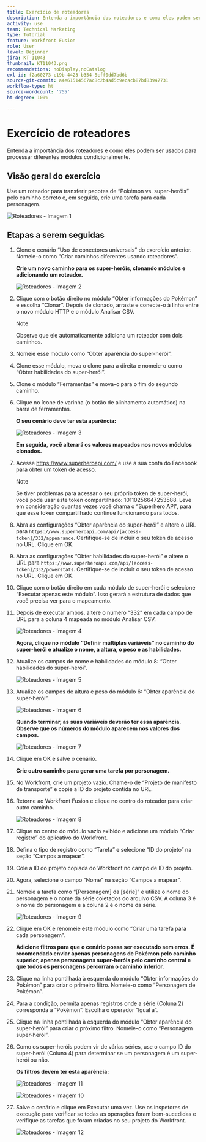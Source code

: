 ```yaml
---
title: Exercício de roteadores
description: Entenda a importância dos roteadores e como eles podem ser usados para processar diferentes módulos condicionalmente.
activity: use
team: Technical Marketing
type: Tutorial
feature: Workfront Fusion
role: User
level: Beginner
jira: KT-11043
thumbnail: KT11043.png
recommendations: noDisplay,noCatalog
exl-id: f2a60273-c19b-4423-b354-8cff0dd7bd6b
source-git-commit: a4e61514567ac8c2b4ad5c9ecacb87bd83947731
workflow-type: ht
source-wordcount: '755'
ht-degree: 100%

---
```


# Exercício de roteadores

Entenda a importância dos roteadores e como eles podem ser usados para processar diferentes módulos condicionalmente.

## Visão geral do exercício

Use um roteador para transferir pacotes de “Pokémon vs. super-heróis” pelo caminho correto e, em seguida, crie uma tarefa para cada personagem.

![Roteadores - Imagem 1](../12-exercises/assets/routers-walkthrough-1.png)

## Etapas a serem seguidas

1. Clone o cenário “Uso de conectores universais” do exercício anterior. Nomeie-o como “Criar caminhos diferentes usando roteadores”.

   **Crie um novo caminho para os super-heróis, clonando módulos e adicionando um roteador.**

   ![Roteadores - Imagem 2](../12-exercises/assets/routers-walkthrough-2.png)

1. Clique com o botão direito no módulo “Obter informações do Pokémon” e escolha “Clonar”. Depois de clonado, arraste e conecte-o à linha entre o novo módulo HTTP e o módulo Analisar CSV.

   >[!NOTE]
   >
   > Observe que ele automaticamente adiciona um roteador com dois caminhos.

1. Nomeie esse módulo como “Obter aparência do super-herói”.
1. Clone esse módulo, mova o clone para a direita e nomeie-o como “Obter habilidades do super-herói”.
1. Clone o módulo “Ferramentas” e mova-o para o fim do segundo caminho.
1. Clique no ícone de varinha (o botão de alinhamento automático) na barra de ferramentas.

   **O seu cenário deve ter esta aparência:**

   ![Roteadores - Imagem 3](../12-exercises/assets/routers-walkthrough-3.png)

   **Em seguida, você alterará os valores mapeados nos novos módulos clonados.**

1. Acesse <https://www.superheroapi.com/> e use a sua conta do Facebook para obter um token de acesso.

   >[!NOTE]
   >
   >Se tiver problemas para acessar o seu próprio token de super-herói, você pode usar este token compartilhado: 10110256647253588. Leve em consideração quantas vezes você chama o “Superhero API”, para que esse token compartilhado continue funcionando para todos.

1. Abra as configurações “Obter aparência do super-herói” e altere o URL para `https://www.superheroapi.com/api/[access- token]/332/appearance`. Certifique-se de incluir o seu token de acesso no URL. Clique em OK.
1. Abra as configurações “Obter habilidades do super-herói” e altere o URL para `https://www.superheroapi.com/api/[access- token]/332/powerstats`. Certifique-se de incluir o seu token de acesso no URL. Clique em OK.
1. Clique com o botão direito em cada módulo de super-herói e selecione “Executar apenas este módulo”. Isso gerará a estrutura de dados que você precisa ver para o mapeamento.
1. Depois de executar ambos, altere o número “332” em cada campo de URL para a coluna 4 mapeada no módulo Analisar CSV.

   ![Roteadores - Imagem 4](../12-exercises/assets/routers-walkthrough-4.png)

   **Agora, clique no módulo “Definir múltiplas variáveis” no caminho do super-herói e atualize o nome, a altura, o peso e as habilidades.**

1. Atualize os campos de nome e habilidades do módulo 8: “Obter habilidades do super-herói”.

   ![Roteadores - Imagem 5](../12-exercises/assets/routers-walkthrough-5.png)

1. Atualize os campos de altura e peso do módulo 6: “Obter aparência do super-herói”.

   ![Roteadores - Imagem 6](../12-exercises/assets/routers-walkthrough-6.png)

   **Quando terminar, as suas variáveis deverão ter essa aparência. Observe que os números do módulo aparecem nos valores dos campos.**

   ![Roteadores - Imagem 7](../12-exercises/assets/routers-walkthrough-7.png)

1. Clique em OK e salve o cenário.

   **Crie outro caminho para gerar uma tarefa por personagem.**

1. No Workfront, crie um projeto vazio. Chame-o de “Projeto de manifesto de transporte” e copie a ID do projeto contida no URL.
1. Retorne ao Workfront Fusion e clique no centro do roteador para criar outro caminho.

   ![Roteadores - Imagem 8](../12-exercises/assets/routers-walkthrough-8.png)

1. Clique no centro do módulo vazio exibido e adicione um módulo “Criar registro” do aplicativo do Workfront.
1. Defina o tipo de registro como “Tarefa” e selecione “ID do projeto” na seção “Campos a mapear”.
1. Cole a ID do projeto copiada do Workfront no campo de ID do projeto.
1. Agora, selecione o campo “Nome” na seção “Campos a mapear”.
1. Nomeie a tarefa como “[Personagem] da [série]” e utilize o nome do personagem e o nome da série coletados do arquivo CSV. A coluna 3 é o nome do personagem e a coluna 2 é o nome da série.

   ![Roteadores - Imagem 9](../12-exercises/assets/routers-walkthrough-9.png)

1. Clique em OK e renomeie este módulo como “Criar uma tarefa para cada personagem”.

   **Adicione filtros para que o cenário possa ser executado sem erros. É recomendado enviar apenas personagens de Pokémon pelo caminho superior, apenas personagens super-heróis pelo caminho central e que todos os personagens percorram o caminho inferior.**

1. Clique na linha pontilhada à esquerda do módulo “Obter informações do Pokémon” para criar o primeiro filtro. Nomeie-o como “Personagem de Pokémon”.
1. Para a condição, permita apenas registros onde a série (Coluna 2) corresponda a “Pokémon”. Escolha o operador “Igual a”.
1. Clique na linha pontilhada à esquerda do módulo “Obter aparência do super-herói” para criar o próximo filtro. Nomeie-o como “Personagem super-herói”.
1. Como os super-heróis podem vir de várias séries, use o campo ID do super-herói (Coluna 4) para determinar se um personagem é um super-herói ou não.

   **Os filtros devem ter esta aparência:**

   ![Roteadores - Imagem 11](../12-exercises/assets/routers-walkthrough-11.png)

   ![Roteadores - Imagem 10](../12-exercises/assets/routers-walkthrough-10.png)

1. Salve o cenário e clique em Executar uma vez. Use os inspetores de execução para verificar se todas as operações foram bem-sucedidas e verifique as tarefas que foram criadas no seu projeto do Workfront.

   ![Roteadores - Imagem 12](../12-exercises/assets/routers-walkthrough-12.png)
